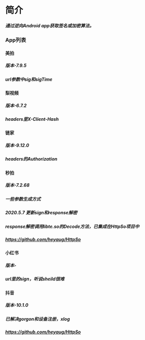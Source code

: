 # 简介
##### 通过逆向Android app获取签名或加密算法。

### App列表

#### 美拍
##### 版本-7.9.5
##### url参数中sig和sigTime

#### 梨视频
##### 版本-6.7.2
##### headers里X-Client-Hash

#### 链家
##### 版本-9.12.0
##### headers的Authorization

#### 秒拍
##### 版本-7.2.68
##### 一些参数生成方式
##### 2020.5.7 更新sign和response解密
##### response解密调用libte.so的Decode方法，已集成在HttpSo项目中
##### https://github.com/heyaug/HttpSo

#### 小红书
##### 版本-
##### url里的sign，听说sheild很难

#### 抖音
##### 版本-10.1.0
##### 已解决gorgon和设备注册，xlog
##### https://github.com/heyaug/HttpSo